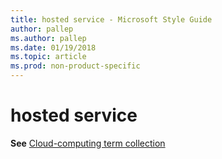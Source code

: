 ```yaml
---
title: hosted service - Microsoft Style Guide
author: pallep
ms.author: pallep
ms.date: 01/19/2018
ms.topic: article
ms.prod: non-product-specific
---
```


# hosted service

**See** [Cloud-computing term collection](~/a-z-word-list-term-collections/term-collections/cloud-computing-terms.md)
